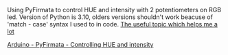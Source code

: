 Using PyFirmata to control HUE and intensity with 2 potentiometers on RGB led. Version of Python is 3.10, olders versions shouldn't work beacuse of 'match - case' syntax I used to in code. [The useful topic which helps me a lot](https://electronics.stackexchange.com/questions/240185/controlling-color-and-brightness-of-rgb-led-strip-using-one-potentiometer) 

[Arduino - PyFirmata - Controlling HUE and intensity](https://youtu.be/EhnWgZYrMKs)
